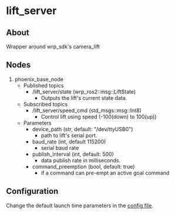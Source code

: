 # lift_server

## About

Wrapper around wrp_sdk's camera_lift

## Nodes

1. phoenix_base_node
    * Published topics
        * /lift_server/state (wrp_ros2::msg::LiftState)  
            * Outputs the lift's current state data.
    * Subscribed topics
        * /lift_server/speed_cmd (std_msgs::msg::Int8)
            * Control lift using speed (-100(down) to 100(up))
    * Parameters
        * device_path (str, default: "/dev/ttyUSB0")
            * path to lift's serial port.
        * baud_rate (int, default 115200)
            * serial baud rate
        * publish_interval (int, default: 500)
            * data publish rate in milliseconds.
        * command_preemption (bool, default: true)
            * if a command can pre-empt an active goal command

## Configuration

Change the default launch time parameters in the [config file](./config/lift_server_node_config.yaml).
